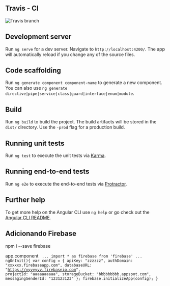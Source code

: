 ## Travis - CI

![Travis branch](https://img.shields.io/travis/bangomc/app03.svg?branch=master)


## Development server

Run `ng serve` for a dev server. Navigate to `http://localhost:4200/`. The app will automatically reload if you change any of the source files.

## Code scaffolding

Run `ng generate component component-name` to generate a new component. You can also use `ng generate directive|pipe|service|class|guard|interface|enum|module`.

## Build

Run `ng build` to build the project. The build artifacts will be stored in the `dist/` directory. Use the `-prod` flag for a production build.

## Running unit tests

Run `ng test` to execute the unit tests via [Karma](https://karma-runner.github.io).

## Running end-to-end tests

Run `ng e2e` to execute the end-to-end tests via [Protractor](http://www.protractortest.org/).

## Further help

To get more help on the Angular CLI use `ng help` or go check out the [Angular CLI README](https://github.com/angular/angular-cli/blob/master/README.md).

## Adicionando Firebase
npm i --save firebase

app.component 
<code>
    ...
    import * as firebase from 'firebase'
    ...
    ngOnInit(){
        var config = {
            apiKey: "zzzzzz",
            authDomain: "xxxxxx.firebaseapp.com",
            databaseURL: "https://yyyyyyy.firebaseio.com",
            projectId: "aaaaaaaaaa",
            storageBucket: "bbbbbbbbb.appspot.com",
            messagingSenderId: "123123123"
        };
        firebase.initializeApp(config);
    }
</code>
